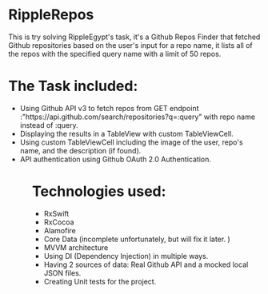 # RippleRepos
This is try solving RippleEgypt's task, it's a Github Repos Finder that fetched Github repositories based on the user's input for a repo name, it lists all of the repos with the specified query name with a limit of 50 repos.

# The Task included:

<ul>
<li>Using Github API v3 to fetch repos from GET endpoint :"https://api.github.com/search/repositories?q=:query" with repo name instead of :query.</li>
<li>Displaying the results in a TableView with custom TableViewCell.</li>
<li>Using custom TableViewCell including the image of the user, repo's name, and the description (if found).</li>
<li>API authentication using Github OAuth 2.0 Authentication.</li>
<ul/>

# Technologies used:

<ul>
<li>RxSwift</li>
<li>RxCocoa</li>
<li>Alamofire</li>
<li>Core Data (incomplete unfortunately, but will fix it later. )</li>
<li>MVVM architecture</li>
<li>Using DI (Dependency Injection) in multiple ways.</li>
<li>Having 2 sources of data: Real Github API and a mocked local JSON files.</li>
<li>Creating Unit tests for the project.</li>

<ul/>
